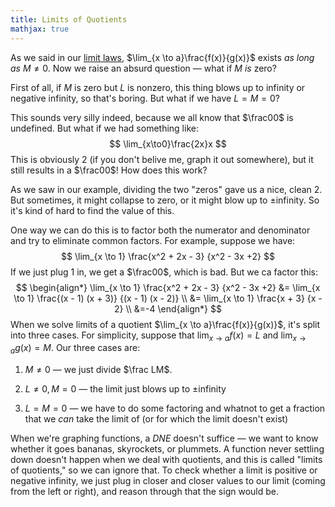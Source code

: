 ```yaml
---
title: Limits of Quotients
mathjax: true
---
```


As we said in our [limit laws](./introduction-to-limits#some-properties-of-limits), $\lim_{x \to a}\frac{f(x)}{g(x)}$ exists *as long as* $M\ne0$. Now we raise an absurd question — what if $M$ *is* zero?

First of all, if $M$ is zero but $L$ is nonzero, this thing blows up to infinity or negative infinity, so that's boring. But what if we have $L=M=0$?

This sounds very silly indeed, because we all know that $\frac00$ is undefined. But what if we had something like:
$$
\lim_{x\to0}\frac{2x}x
$$
This is obviously 2 (if you don't belive me, graph it out somewhere), but it still results in a $\frac00$! How does this work?

As we saw in our example, dividing the two "zeros" gave us a nice, clean 2. But sometimes, it might collapse to zero, or it might blow up to &pm;infinity. So it's kind of hard to find the value of this.

One way we can do this is to factor both the numerator and denominator and try to eliminate common factors. For example, suppose we have:
$$
\lim_{x \to 1} \frac{x^2 + 2x - 3} {x^2 - 3x +2}
$$
If we just plug 1 in, we get a $\frac00$, which is bad. But we ca factor this:
$$
\begin{align*}
\lim_{x \to 1} \frac{x^2 + 2x - 3} {x^2 - 3x +2}
&= \lim_{x \to 1} \frac{(x - 1) (x + 3)} {(x - 1) (x - 2)} \\
&= \lim_{x \to 1} \frac{x + 3} {x - 2} \\
&=-4
\end{align*}
$$
When we solve limits of a quotient $\lim_{x \to a}\frac{f(x)}{g(x)}$, it's split into three cases. For simplicity, suppose that $\lim_{x \to a}f(x)=L$ and $\lim_{x \to a}g(x) = M$. Our three cases are:

1. $M\ne0$​ — we just divide $\frac LM$.

2. $L\ne0,M=0$ — the limit just blows up to &pm;infinity

3. $L=M=0$ — we have to do some factoring and whatnot to get a fraction that we *can* take the limit of (or for which the limit doesn't exist)

When we're graphing functions, a $DNE$​​ doesn't suffice — we want to know whether it goes bananas, skyrockets, or plummets. A function never settling down doesn't happen when we deal with quotients, and this is called "limits of quotients," so we can ignore that. To check whether a limit is positive or negative infinity, we just plug in closer and closer values to our limit (coming from the left or right), and reason through that the sign would be.

